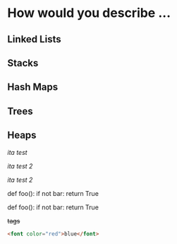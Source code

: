 # How would you describe ...

## Linked Lists

## Stacks

## Hash Maps

## Trees

## Heaps



*ita test*

_ita test 2_

_ita test
 2_

 def foo():
    if not bar:
        return True



   def foo():
    if not bar:
        return True


<del>tags</del>

```html
<font color="red">blue</font>
```

